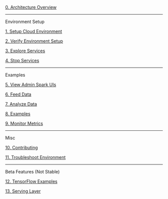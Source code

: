 [0. Architecture Overview](https://github.com/fluxcapacitor/pipeline/wiki/Architecture-Overview)

***
Environment Setup

[1. Setup Cloud Environment](https://github.com/fluxcapacitor/pipeline/wiki/Setup-Cloud-Environment)

[2. Verify Environment Setup](https://github.com/fluxcapacitor/pipeline/wiki/Verify-Environment-Setup)

[3. Explore Services](https://github.com/fluxcapacitor/pipeline/wiki/Explore-Services)

[4. Stop Services](https://github.com/fluxcapacitor/pipeline/wiki/Stop-Services)

***
Examples

[5. View Admin Spark UIs](https://github.com/fluxcapacitor/pipeline/wiki/View-Admin-Spark-UIs)

[6. Feed Data](https://github.com/fluxcapacitor/pipeline/wiki/Feed-Data)

[7. Analyze Data](https://github.com/fluxcapacitor/pipeline/wiki/Analyze-Data)

[8. Examples](https://github.com/fluxcapacitor/pipeline/wiki/Examples)

[9. Monitor Metrics](https://github.com/fluxcapacitor/pipeline/wiki/Monitor-Metrics)

***
Misc

[10. Contributing](https://github.com/fluxcapacitor/pipeline/wiki/Github-Integration)

[11. Troubleshoot Environment](https://github.com/fluxcapacitor/pipeline/wiki/Troubleshoot-Environment)

***
Beta Features (Not Stable)

[12. TensorFlow Examples](https://github.com/fluxcapacitor/pipeline/wiki/TensorFlow)

[13. Serving Layer](https://github.com/fluxcapacitor/pipeline/wiki/Serving-Layer)